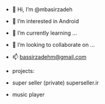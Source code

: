 - 👋 Hi, I’m @mbasirzadeh
- 👀 I’m interested in Android
- 🌱 I’m currently learning ...
- 💞️ I’m looking to collaborate on ...
- 📫 bassirzadehm@gmail.com

- projects:
- super seller (private) superseller.ir
- music player

<!---
mbasirzadeh/mbasirzadeh is a ✨ special ✨ repository because its `README.md` (this file) appears on your GitHub profile.
You can click the Preview link to take a look at your changes.
--->
